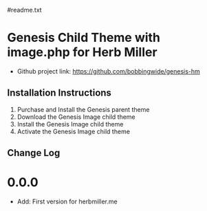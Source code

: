 #readme.txt

# Genesis Child Theme with image.php for Herb Miller

* Github project link: https://github.com/bobbingwide/genesis-hm

## Installation Instructions

1. Purchase and Install the Genesis parent theme
2. Download the Genesis Image child theme
3. Install the Genesis Image child theme
4. Activate the Genesis Image child theme


## Change Log ##

# 0.0.0 
* Add: First version for herbmiller.me




